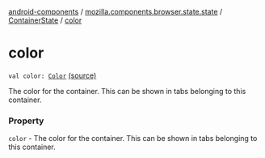 [android-components](../../index.md) / [mozilla.components.browser.state.state](../index.md) / [ContainerState](index.md) / [color](./color.md)

# color

`val color: `[`Color`](-color/index.md) [(source)](https://github.com/mozilla-mobile/android-components/blob/master/components/browser/state/src/main/java/mozilla/components/browser/state/state/ContainerState.kt#L18)

The color for the container. This can be shown in tabs belonging to this container.

### Property

`color` - The color for the container. This can be shown in tabs belonging to this container.